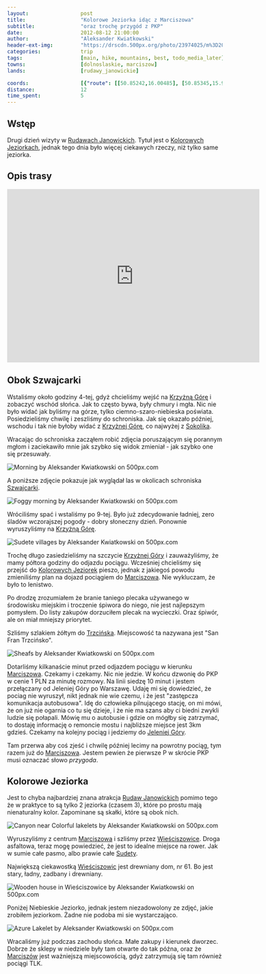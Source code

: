 ```yaml
---
layout:                 post
title:                  "Kolorowe Jeziorka idąc z Marciszowa"
subtitle:               "oraz trochę przygód z PKP"
date:                   2012-08-12 21:00:00
author:                 "Aleksander Kwiatkowski"
header-ext-img:         "https://drscdn.500px.org/photo/23974025/m%3D2048/ae3e7c8b21dabc52db3613217e155890"
categories:             trip
tags:                   [main, hike, mountains, best, todo_media_later]
towns:                  [dolnoslaskie, marciszow]
lands:                  [rudawy_janowickie]

coords:                 [{"route": [[50.85242,16.00485], [50.85345,15.99515], [50.83697,15.97112], [50.81984,15.97446]], "type": "hike"}, {"route": [[50.86322,15.87262], [50.86609,15.87000], [50.86403,15.86859]], "type": "hike"}, {"route": [[50.86319,15.87284], [50.86666,15.88047], [50.87327,15.87850], [50.87842,15.87138], [50.88348,15.87090]], "type": "hike"}]
distance:               12
time_spent:             5
---
```


[wiki-rudawy]:          https://pl.wikipedia.org/wiki/Rudawy_Janowickie
[wiki-janowice]:        https://pl.wikipedia.org/wiki/Janowice_Wielkie
[wiki-bolczow]:         https://pl.wikipedia.org/wiki/Zamek_Bolcz%C3%B3w
[wiki-karpnicka]:       https://pl.wikipedia.org/wiki/Prze%C5%82%C4%99cz_Karpnicka
[wiki-szwajcarka]:      https://pl.wikipedia.org/wiki/Szwajcarka

[wiki-krzyzna]:         https://pl.wikipedia.org/wiki/Krzy%C5%BCna_G%C3%B3ra
[wiki-kolorowe]:        https://pl.wikipedia.org/wiki/Kolorowe_jeziorka
[wiki-sokolik]:         https://pl.wikipedia.org/wiki/Sokolik
[wiki-trzcinsko]:       https://pl.wikipedia.org/wiki/Marcisz%C3%B3w
[wiki-marciszow]:       https://pl.wikipedia.org/wiki/Trzci%C5%84sko
[wiki-jelenia]:         https://pl.wikipedia.org/wiki/Jelenia_G%C3%B3ra
[wiki-wiesciszowice]:   https://pl.wikipedia.org/wiki/Wie%C5%9Bciszowice
[wiki-sudety]:          https://pl.wikipedia.org/wiki/Sudety

[szwajcarka]:           http://schronisko-szwajcarka.pl/

Wstęp
-----

Drugi dzień wizyty w [Rudawach Janowickich][wiki-rudawy]. Tytuł jest o [Kolorowych Jeziorkach][wiki-kolorowe],
jednak tego dnia było więcej ciekawych rzeczy, niż tylko same jeziorka.

Opis trasy
----------

<iframe height='405' width='590' frameborder='0' allowtransparency='true' scrolling='no' src='https://www.strava.com/activities/167091755/embed/342c80e847776830ad3a2fdecbf3dea88cd8b292'></iframe>

Obok Szwajcarki
---------------

Wstaliśmy około godziny 4-tej, gdyż chcieliśmy wejść na [Krzyżną Górę][wiki-krzyzna] i zobaczyć wschód słońca.
Jak to często bywa, były chmury i mgła. Nic nie było widać jak byliśmy na górze, tylko ciemno-szaro-niebieska
poświata. Posiedzieliśmy chwilę i zeszliśmy do schroniska. Jak się okazało później, wschodu i tak nie byłoby
widać z [Krzyżnej Górę][wiki-krzyzna], co najwyżej z [Sokolika][wiki-sokolik].

Wracając do schroniska zacząłem robić zdjęcia poruszającym się porannym mgłom i zaciekawiło mnie jak
szybko się widok zmieniał - jak szybko one się przesuwały.

<div class='pixels-photo'>
  <p>
    <img src='https://drscdn.500px.org/photo/28531955/m%3D900/5a85d10c43aac9117a79bc03182100f7' alt='Morning by Aleksander Kwiatkowski on 500px.com'>
  </p>
  <a href='https://500px.com/photo/28531955/morning-by-aleksander-kwiatkowski' alt='Morning by Aleksander Kwiatkowski on 500px.com'></a>
</div>
<script type='text/javascript' src='https://500px.com/embed.js'></script>

A poniższe zdjęcie pokazuje jak wyglądał las w okolicach schroniska [Szwajcarki][wiki-szwajcarka].

<div class='pixels-photo'>
  <p>
    <img src='https://drscdn.500px.org/photo/23973701/m%3D900/7a7d25bf134f7633f71f721f2350d66d' alt='Foggy morning by Aleksander Kwiatkowski on 500px.com'>
  </p>
  <a href='https://500px.com/photo/23973701/foggy-morning-by-aleksander-kwiatkowski' alt='Foggy morning by Aleksander Kwiatkowski on 500px.com'></a>
</div>
<script type='text/javascript' src='https://500px.com/embed.js'></script>

Wróciliśmy spać i wstaliśmy po 9-tej. Było już zdecydowanie ładniej, zero śladów wczorajszej pogody -
dobry słoneczny dzień. Ponownie wyruszyliśmy na [Krzyżną Górę][wiki-krzyzna].

<div class='pixels-photo'>
  <p>
    <img src='https://drscdn.500px.org/photo/28534307/m%3D900/9a5c690b26a31a6e8de2f274a46e4ac1' alt='Sudete villages by Aleksander Kwiatkowski on 500px.com'>
  </p>
  <a href='https://500px.com/photo/28534307/sudete-villages-by-aleksander-kwiatkowski' alt='Sudete villages by Aleksander Kwiatkowski on 500px.com'></a>
</div>
<script type='text/javascript' src='https://500px.com/embed.js'></script>

Trochę długo zasiedzieliśmy na szczycie [Krzyżnej Góry][wiki-krzyzna] i zauważyliśmy, że mamy półtora godziny do
odjazdu pociągu.
Wcześniej chcieliśmy się przejść do [Kolorowych Jeziorek][wiki-kolorowe] pieszo, jednak z jakiegoś
powodu zmieniliśmy plan na dojazd pociągiem do [Marciszowa][wiki-marciszow]. Nie wykluczam, że było to
lenistwo.

Po drodzę zrozumiałem że branie taniego plecaka używanego w środowisku miejskim i troczenie śpiwora do niego,
nie jest najlepszym pomysłem. Do listy zakupów dorzuciłem plecak na wycieczki. Oraz śpiwór, ale on miał mniejszy priorytet.

Szliśmy szlakiem żółtym do [Trzcińska][wiki-trzcinsko]. Miejscowość ta nazywana jest "San Fran Trzcińsko".

<div class='pixels-photo'>
  <p>
    <img src='https://drscdn.500px.org/photo/28571655/m%3D900/3cae13cb1b4fab003e47515009e78a6e' alt='Sheafs by Aleksander Kwiatkowski on 500px.com'>
  </p>
  <a href='https://500px.com/photo/28571655/sheafs-by-aleksander-kwiatkowski' alt='Sheafs by Aleksander Kwiatkowski on 500px.com'></a>
</div>
<script type='text/javascript' src='https://500px.com/embed.js'></script>

Dotarliśmy kilkanaście minut przed odjazdem pociągu w kierunku [Marciszowa][wiki-marciszow]. Czekamy i czekamy.
Nic nie jedzie.
W końcu dzwonię do PKP w cenie 1 PLN za minutę rozmowy. Na linii siedzę 10 minut i jestem przełączany od
Jeleniej Góry po Warszawę. Udaję mi się dowiedzieć, że pociag nie wyruszył, nikt jednak nie wie czemu, i że
jest "zastępcza komunikacja autobusowa". Idę do człowieka pilnującego stację, on mi mówi, że on już nie ogarnia
co tu się dzieje, i że nie ma szans aby ci biedni zwykli ludzie się połapali. Mówię mu o autobusie i gdzie on mógłby się
zatrzymać, to dostaję informację o remoncie mostu i najbliższe miejsce jest 3km gdzieś. Czekamy na kolejny pociąg
i jedziemy do [Jeleniej Góry][wiki-jelenia].

Tam przerwa aby coś zjeść i chwilę później lecimy na powrotny pociąg, tym razem już do [Marciszowa][wiki-marciszow]. Jestem
pewien że pierwsze P w skrócie PKP musi oznaczać słowo *przygoda*.

Kolorowe Jeziorka
-----------------

Jest to chyba najbardziej znana atrakcja [Rudaw Janowickich][wiki-rudawy] pomimo tego że w praktyce to są
tylko 2 jeziorka (czasem 3), które po prostu mają nienaturalny kolor. Zapominane są skałki, które są obok nich.

<div class='pixels-photo'>
  <p>
    <img src='https://drscdn.500px.org/photo/28370503/m%3D900/1c858f2668f268d404828f0794b062ee' alt='Canyon near Colorful lakelets by Aleksander Kwiatkowski on 500px.com'>
  </p>
  <a href='https://500px.com/photo/28370503/canyon-near-colorful-lakelets-by-aleksander-kwiatkowski' alt='Canyon near Colorful lakelets by Aleksander Kwiatkowski on 500px.com'></a>
</div>
<script type='text/javascript' src='https://500px.com/embed.js'></script>

Wyruszyliśmy z centrum [Marciszowa][wiki-marciszow] i szliśmy przez [Wieściszowice][wiki-wiesciszowice].
Droga asfaltowa, teraz mogę powiedzieć, że jest to idealne miejsce na rower. Jak w sumie całe pasmo, albo prawie
całe [Sudety][wiki-sudety].

Największą ciekawostką [Wieściszowic][wiki-wiesciszowice] jest drewniany dom, nr 61. Bo jest stary, ładny,
zadbany i drewniany.

<div class='pixels-photo'>
  <p>
    <img src='https://drscdn.500px.org/photo/23973831/m%3D900/30e6173445c56f66082a9c3b7237f7b6' alt='Wooden house in Wieściszowice by Aleksander Kwiatkowski on 500px.com'>
  </p>
  <a href='https://500px.com/photo/23973831/wooden-house-in-wie%C5%9Bciszowice-by-aleksander-kwiatkowski' alt='Wooden house in Wieściszowice by Aleksander Kwiatkowski on 500px.com'></a>
</div>
<script type='text/javascript' src='https://500px.com/embed.js'></script>

Poniżej Niebieskie Jeziorko, jednak jestem niezadowolony ze zdjęć, jakie zrobiłem jeziorkom.
Żadne nie podoba mi sie wystarczająco.

<div class='pixels-photo'>
  <p>
    <img src='https://drscdn.500px.org/photo/23974025/m%3D900/26697b4a9426eb5fc2aa202fc61e5101' alt='Azure Lakelet by Aleksander Kwiatkowski on 500px.com'>
  </p>
  <a href='https://500px.com/photo/23974025/azure-lakelet-by-aleksander-kwiatkowski' alt='Azure Lakelet by Aleksander Kwiatkowski on 500px.com'></a>
</div>
<script type='text/javascript' src='https://500px.com/embed.js'></script>

Wracaliśmy już podczas zachodu słońca. Małe zakupy i kierunek dworzec. Dobrze że sklepy w niedziele były
tam otwarte do tak późna, oraz że [Marciszów][wiki-marciszow] jest ważniejszą miejscowością, gdyż zatrzymują się tam
również pociągi TLK.
